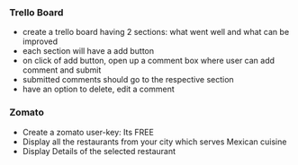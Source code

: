### Trello Board
  - create a trello board having 2 sections: what went well and what can be improved
  - each section will have a add button
  - on click of add button, open up a comment box where user can add comment and submit
  - submitted comments should go to the respective section
  - have an option to delete, edit a comment

### Zomato
  - Create a zomato user-key: Its FREE
  - Display all the restaurants from your city which serves Mexican cuisine
  - Display Details of the selected restaurant
